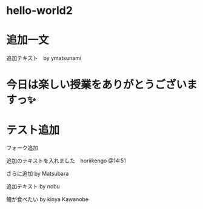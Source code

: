 # hello-world2

追加一文
=======
追加テキスト　by ymatsunami



今日は楽しい授業をありがとうございますっ✨ 
=======
テスト追加
=======

フォーク追加



追加のテキストを入れました　horiikengo @14:51

さらに追加 by Matsubara

追加テキスト by nobu

鰻が食べたい by kinya Kawanobe

